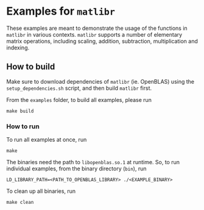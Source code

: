 # Examples for `matlibr`

These examples are meant to demonstrate the usage of the functions in `matlibr` in various contexts. `matlibr` supports a number of elementary matrix operations, including scaling, addition, subtraction, multiplication and indexing.

## How to build

Make sure to download dependencies of `matlibr` (ie. OpenBLAS) using the `setup_dependencies.sh` script, and then build `matlibr` first.

From the `examples` folder, to build all examples, please run

```
make build
```

### How to run

To run all examples at once, run

```
make
```

The binaries need the path to `libopenblas.so.1` at runtime. So, to run individual examples, from the binary directory (`bin`), run

```
LD_LIBRARY_PATH=<PATH_TO_OPENBLAS_LIBRARY> ./<EXAMPLE_BINARY>
```
To clean up all binaries, run

```
make clean
```
